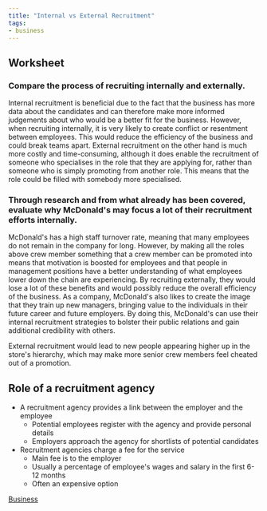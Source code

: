 ```yaml
---
title: "Internal vs External Recruitment"
tags:
- business
---
```


## Worksheet

### Compare the process of recruiting internally and externally.

Internal recruitment is beneficial due to the fact that the business has more data about the candidates and can therefore make more informed judgements about who would be a better fit for the business. However, when recruiting internally, it is very likely to create conflict or resentment between employees. This would reduce the efficiency of the business and could break teams apart. External recruitment on the other hand is much more costly and time-consuming, although it does enable the recruitment of someone who specialises in the role that they are applying for, rather than someone who is simply promoting from another role. This means that the role could be filled with somebody more specialised.


### Through research and from what already has been covered, evaluate why McDonald's may focus a lot of their recruitment efforts internally.

McDonald's has a high staff turnover rate, meaning that many employees do not remain in the company for long. However, by making all the roles above crew member something that a crew member can be promoted into means that motivation is boosted for employees and that people in management positions have a better understanding of what employees lower down the chain are experiencing. By recruiting externally, they would lose a lot of these benefits and would possibly reduce the overall efficiency of the business. As a company, McDonald's also likes to create the image that they train up new managers, bringing value to the individuals in their future career and future employers. By doing this, McDonald's can use their internal recruitment strategies to bolster their public relations and gain additional credibility with others.

External recruitment would lead to new people appearing higher up in the store's hierarchy, which may make more senior crew members feel cheated out of a promotion.



## Role of a recruitment agency

- A recruitment agency provides a link between the employer and the employee
	- Potential employees register with the agency and provide personal details
	- Employers approach the agency for shortlists of potential candidates
- Recruitment agencies charge a fee for the service
	- Main fee is to the employer
	- Usually a percentage of employee's wages and salary in the first 6-12 months
	- Often an expensive option




[Business](/Business)